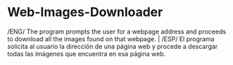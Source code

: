 # Web-Images-Downloader
/ENG/ The program prompts the user for a webpage address and proceeds to download all the images found on that webpage. | /ESP/ El programa solicita al usuario la dirección de una página web y procede a descargar todas las imágenes que encuentra en esa página web.
